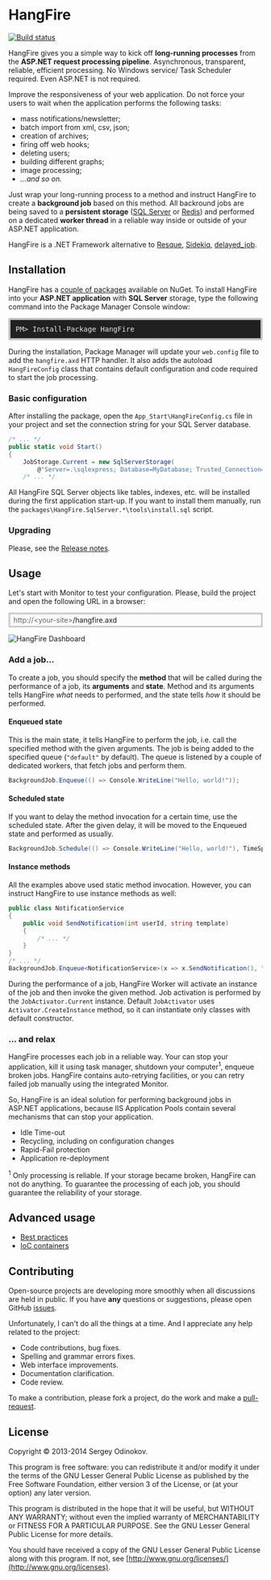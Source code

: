 HangFire 
=========

[![Build status](https://ci.appveyor.com/api/projects/status/qejwc7kshs1q75m4)](https://ci.appveyor.com/project/odinserj/hangfire)

HangFire gives you a simple way to kick off **long-running processes** from the **ASP.NET request processing pipeline**. Asynchronous, transparent, reliable, efficient processing. No Windows service/ Task Scheduler required. Even ASP.NET is not required.

Improve the responsiveness of your web application. Do not force your users to wait when the application performs the following tasks:

- mass notifications/newsletter;
- batch import from xml, csv, json;
- creation of archives;
- firing off web hooks;
- deleting users;
- building different graphs;
- image processing;
- *…and so on.*

Just wrap your long-running process to a method and instruct HangFire to create a **background job** based on this method. All backround jobs are being saved to a **persistent storage** ([SQL Server](http://www.microsoft.com/sql‎) or [Redis](http://redis.io)) and performed on a dedicated **worker thread** in a reliable way inside or outside of your ASP.NET application.

HangFire is a .NET Framework alternative to [Resque](https://github.com/resque/resque), [Sidekiq](http://sidekiq.org), [delayed_job](https://github.com/collectiveidea/delayed_job). 

Installation
-------------

HangFire has a [couple of packages](https://www.nuget.org/packages?q=hangfire) available on NuGet. To install HangFire into your **ASP.NET application** with **SQL Server** storage, type the following command into the Package Manager Console window:

<pre style="background-color: #202020;border: 4px solid silver;border-radius: 3px;color: #E2E2E2;display: block;padding: 10px;">PM> Install-Package HangFire</pre>

During the installation, Package Manager will update your `web.config` file to add the `hangfire.axd` HTTP handler. It also adds the autoload `HangFireConfig` class that contains default configuration and code required to start the job processing.

### Basic configuration

After installing the package, open the `App_Start\HangFireConfig.cs` file in your project and set the connection string for your SQL Server database.

```csharp
/* ... */
public static void Start()
{
    JobStorage.Current = new SqlServerStorage(
        @"Server=.\sqlexpress; Database=MyDatabase; Trusted_Connection=True;");
    /* ... */
```

All HangFire SQL Server objects like tables, indexes, etc. will be installed during the first application start-up. If you want to install them manually, run the `packages\HangFire.SqlServer.*\tools\install.sql` script.

### Upgrading

Please, see the [Release notes](https://github.com/odinserj/HangFire/releases).

Usage
------

Let's start with Monitor to test your configuration. Please, build the project and open the following URL in a browser:

<div style="border-radius: 0;border:solid 3px #ccc;background-color:#fcfcfc;box-shadow: 1px 1px 1px #ddd inset, 1px 1px 1px #eee;padding:3px 7px;">
<span style="color: #666;">http://&lt;your-site&gt;</span>/hangfire.axd
</div>

![HangFire Dashboard](https://github.com/odinserj/hangfire/raw/master/content/dashboard_min.png)

### Add a job…

To create a job, you should specify the **method** that will be called during the performance of a job, its **arguments** and **state**. Method and its arguments tells HangFire *what* needs to performed, and the state tells *how* it should be performed.

#### Enqueued state

This is the main state, it tells HangFire to perform the job, i.e. call the specified method with the given arguments. The job is being added to the specified queue (`"default"` by default). The queue is listened by a couple of dedicated workers, that fetch jobs and perform them.

```csharp
BackgroundJob.Enqueue(() => Console.WriteLine("Hello, world!"));
```

#### Scheduled state

If you want to delay the method invocation for a certain time, use the scheduled state. After the given delay, it will be moved to the Enqueued state and performed as usually.

```csharp
BackgroundJob.Schedule(() => Console.WriteLine("Hello, world!"), TimeSpan.FromDays(1));
```

#### Instance methods

All the examples above used static method invocation. However, you can instruct HangFire to use instance methods as well:

```csharp
public class NotificationService
{
    public void SendNotification(int userId, string template)
    {
        /* ... */
    }
}
/* ... */
BackgroundJob.Enqueue<NotificationService>(x => x.SendNotification(1, "hello"));
```

During the performance of a job, HangFire Worker will activate an instance of the job and then invoke the given method. Job activation is performed by the `JobActivator.Current` instance. Default `JobActivator` uses `Activator.CreateInstance` method, so it can instantiate only classes with default constructor.

### … and relax

HangFire processes each job in a reliable way. Your can stop your application, kill it using task manager, shutdown your computer<sup>1</sup>, enqueue broken jobs. HangFire contains auto-retrying facilities, or you can retry failed job manually using the integrated Monitor.

So, HangFire is an ideal solution for performing background jobs in ASP.NET applications, because IIS Application Pools contain several mechanisms that can stop your application.

* Idle Time-out
* Recycling, including on configuration changes
* Rapid-Fail protection
* Application re-deployment

<sup>1</sup> Only processing is reliable. If your storage became broken, HangFire can not do anything. To guarantee the processing of each job, you should guarantee the reliability of your storage.

Advanced usage
---------------

* [Best practices](https://github.com/odinserj/HangFire/wiki/Best-Practices)
* [IoC containers](https://github.com/odinserj/HangFire/wiki/IoC-Containers)

Contributing
-------------

Open-source projects are developing more smoothly when all discussions are held in public. If you have **any** questions or suggestions, please open GitHub [issues](https://github.com/odinserj/HangFire/issues).

Unfortunately, I can't do all the things at a time. And I appreciate any help related to the project:

* Code contributions, bug fixes.
* Spelling and grammar errors fixes.
* Web interface improvements.
* Documentation clarification.
* Code review.

To make a contribution, please fork a project, do the work and make a [pull-request](https://github.com/odinserj/HangFire/pulls).

License
--------

Copyright © 2013-2014 Sergey Odinokov.

This program is free software: you can redistribute it and/or modify
it under the terms of the GNU Lesser General Public License as published by
the Free Software Foundation, either version 3 of the License, or
(at your option) any later version.

This program is distributed in the hope that it will be useful,
but WITHOUT ANY WARRANTY; without even the implied warranty of
MERCHANTABILITY or FITNESS FOR A PARTICULAR PURPOSE.  See the
GNU Lesser General Public License for more details.

You should have received a copy of the GNU Lesser General Public License
along with this program.  If not, see [http://www.gnu.org/licenses/](http://www.gnu.org/licenses).
